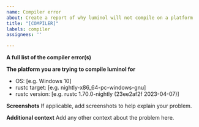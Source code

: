 ```yaml
---
name: Compiler error
about: Create a report of why luminol will not compile on a platform
title: "[COMPILER]"
labels: compiler
assignees: ''

---
```


**A full list of the compiler error(s)**

**The platform you are trying to compile luminol for**
 - OS: [e.g. Windows 10]
 - rustc target: [e.g. nightly-x86_64-pc-windows-gnu]
 - rustc version: [e.g. rustc 1.70.0-nightly (23ee2af2f 2023-04-07)]

**Screenshots**
If applicable, add screenshots to help explain your problem.

**Additional context**
Add any other context about the problem here.
